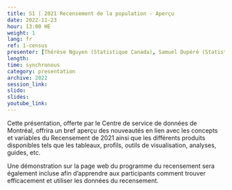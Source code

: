 ```yaml
---
title: S1 | 2021 Recensement de la population - Aperçu
date: 2022-11-23
hour: 13:00 HE
weight: 1
lang: fr
ref: 1-census
presenter: [Thérèse Nguyen (Statistique Canada), Samuel Dupéré (Statistique Canada)]
length:
time: synchronous
category: presentation
archive: 2022
session_link:
slido:
slides:
youtube_link:
---
```

Cette présentation, offerte par le Centre de service de données de Montréal, offrira un bref aperçu des nouveautés en lien avec les concepts et variables du Recensement de 2021 ainsi que les différents produits disponibles tels que les tableaux, profils, outils de visualisation, analyses, guides, etc.<!--more-->

Une démonstration sur la page web du programme du recensement sera également incluse afin d’apprendre aux participants comment trouver efficacement et utiliser les données du recensement.

